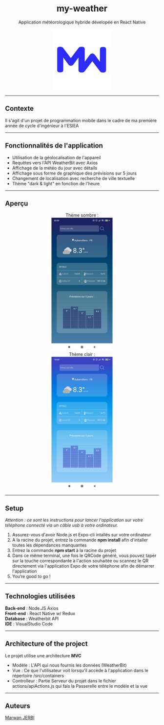 <h1 align="center">
my-weather
</h1>

<p align="center">
  Application météorologique hybride dévelopée en React Native 
</p>

<p align="center">
    <img src="assets/MyWeather-logo.png" alt="drawing" width="200"/>
</p>

---
## Contexte

Il s'agit d'un projet de programmation mobile dans le cadre de ma première année de cycle d'ingénieur à l'ESIEA

---

## Fonctionnalités de l'application

<ul>
    <li>Utilisation de la géolocalisation de l'appareil</li>
    <li>Requêtes vers l'API WeatherBit avec Axios</li>
    <li>Affichage de la météo du jour avec détails</li>
    <li>Affichage sous forme de graphique des prévisions sur 5 jours</li>
    <li>Changement de localisation avec recherche de ville textuelle</li>
    <li>Thème "dark & light" en fonction de l'heure</li>
</ul>

---

## Aperçu

<p align="center">
  Thème sombre :<br>
    <img src="assets/screen-dark.jpg" alt="theme-light" width="200"/><br>
  Thème clair :<br>
    <img src="assets/screen-light.jpg" alt="theme-light" width="200"/>
</p>
<p align="center">
  
</p>

---

## Setup

<i>Attention : ce sont les instructions pour lancer l'application sur votre téléphone connecté via un câble usb à votre ordinateur.</i>

<ol>
    <li>Assurez-vous d'avoir Node.js et Expo-cli intallés sur votre ordinateur</li>
    <li>A la racine du projet, entrez la commande <strong>npm install</strong> afin d'intaller toutes les dépendances manquantes</li>
    <li>Entrez la commande <strong>npm start</strong> à la racine du projet</li>
    <li>Dans ce même terminal, une fois le QRCode généré, vous pouvez taper sur la touche correspondante à l'action souhaitée ou scannez le QR directement via l'application Expo de votre téléphone afin de démarrer l'application </li>
    <li>You‘re good to go !</li>
</ol>

---

## Technologies utilisées

**Back-end** : Node.JS Axios <br />
**Front-end** : React Native w/ Redux <br />
**Database** : Weatherbit API <br />
**IDE** : VisualStudio Code <br />

---

## Architecture of the project

Le projet utilise une architecture **MVC**
<ul>
    <li>Modèle : L'API qui nous fournis les données (WeatherBit)</li>
    <li>Vue : Ce que l'utilisateur voit lorsqu'il accède à l'application dans le répertoire /src/containers</li>
    <li>Controlleur : Partie Serveur du projet dans le fichier actions/apiActions.js qui fais la Passerelle entre le modèle et la vue</li>
</ul>

---

## Auteurs

[Marwan JERBI](https://github.com/JerbiMarwan)
